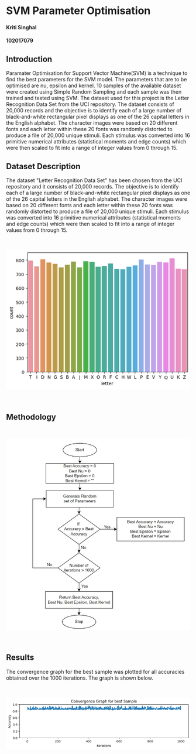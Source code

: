 # SVM Parameter Optimisation

#### Kriti Singhal

#### 102017079

## Introduction

Paramater Optimisation for Support Vector Machine(SVM) is a technique to find the best parameters for the SVM model. The parameters that are to be optimised are nu, epsilon and kernel. 10 samples of the available dataset were created using Simple Random Sampling and each sample was then trained and tested using SVM. The dataset used for this project is the Letter Recognition Data Set from the UCI repository. The dataset consists of 20,000 records and the objective is to identify each of a large number of black-and-white rectangular pixel displays as one of the 26 capital letters in the English alphabet. The character images were based on 20 different fonts and each letter within these 20 fonts was randomly distorted to produce a file of 20,000 unique stimuli. Each stimulus was converted into 16 primitive numerical attributes (statistical moments and edge counts) which were then scaled to fit into a range of integer values from 0 through 15.

## Dataset Description

The dataset "Letter Recognition Data Set" has been chosen from the UCI repository and it consists of 20,000 records.
The objective is to identify each of a large number of black-and-white rectangular pixel displays as one of the 26 capital letters in the English alphabet. The character images were based on 20 different fonts and each letter within these 20 fonts was randomly distorted to produce a file of 20,000 unique stimuli. Each stimulus was converted into 16 primitive numerical attributes (statistical moments and edge counts) which were then scaled to fit into a range of integer values from 0 through 15.

<br>

![Data Distribution](/static/distribution.png)

<br>

## Methodology

<br>

![Flowchart](/static/flowchart.jpg)

<br>

## Results

The convergence graph for the best sample was plotted for all accuracies obtained over the 1000 iterations. The graph is shown below.

<br>

![graph](static\convergence_graph2.png)

<br>
